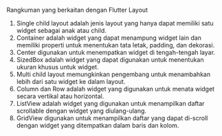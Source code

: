 Rangkuman yang berkaitan dengan Flutter Layout
1. Single child layout adalah jenis layout yang hanya dapat memiliki satu widget sebagai anak atau child.
2. Container adalah widget yang dapat menampung widget lain dan memiliki properti untuk menentukan tata letak, padding, dan dekorasi.
3. Center digunakan untuk menempatkan widget di tengah-tengah layar.
4. SizedBox adalah widget yang dapat digunakan untuk menentukan ukuran khusus untuk widget.
5. Multi child layout memungkinkan pengembang untuk menambahkan lebih dari satu widget ke dalam layout.
6. Column dan Row adalah widget yang digunakan untuk menata widget secara vertikal atau horizontal.
7. ListView adalah widget yang digunakan untuk menampilkan daftar scrollable dengan widget yang diulang-ulang.
8. GridView digunakan untuk menampilkan daftar yang dapat di-scroll dengan widget yang ditempatkan dalam baris dan kolom.
